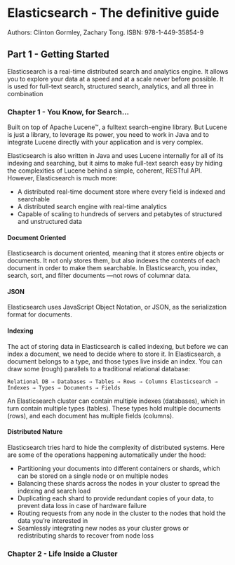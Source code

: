 # Elasticsearch - The definitive guide

Authors: Clinton Gormley, Zachary Tong.
ISBN: 978-1-449-35854-9

## Part 1 - Getting Started

Elasticsearch is a real-time distributed search and analytics engine. It allows you to explore your data at a speed and at a scale never before possible. It is used for full-text search, structured search, analytics, and all three in combination

### Chapter 1 - You Know, for Search...

Built on top of Apache Lucene™, a fulltext
search-engine library. But Lucene is just a library, to leverage its power, you need to work in Java and to integrate Lucene directly with your application and is very complex.

Elasticsearch is also written in Java and uses Lucene internally for all of its indexing and searching, but it aims to make full-text search easy by hiding the complexities of Lucene behind a simple, coherent, RESTful API. However, Elasticsearch is much more:

* A distributed real-time document store where every field is indexed and searchable
* A distributed search engine with real-time analytics
* Capable of scaling to hundreds of servers and petabytes of structured and unstructured data

#### Document Oriented

Elasticsearch is document oriented, meaning that it stores entire objects or documents. It not only stores them, but also indexes the contents of each document in order to make them searchable. In Elasticsearch, you index, search, sort, and filter documents —not rows of columnar data.

#### JSON

Elasticsearch uses JavaScript Object Notation, or JSON, as the serialization format for documents.

#### Indexing

The act of storing data in Elasticsearch is called indexing, but before we can index a document, we
need to decide where to store it. In Elasticsearch, a document belongs to a type, and those types live inside an index. You can draw some (rough) parallels to a traditional relational database:

`Relational DB ⇒ Databases ⇒ Tables ⇒ Rows ⇒ Columns
Elasticsearch ⇒ Indexes ⇒ Types ⇒ Documents ⇒ Fields`

An Elasticsearch cluster can contain multiple indexes (databases), which in turn contain multiple types (tables). These types hold multiple documents (rows), and each document has multiple fields (columns).

#### Distributed Nature

Elasticsearch tries hard to hide the complexity of distributed systems. Here are some of the operations happening automatically under the hood:

* Partitioning your documents into different containers or shards, which can be stored on a single node or on multiple nodes
* Balancing these shards across the nodes in your cluster to spread the indexing and search load
* Duplicating each shard to provide redundant copies of your data, to prevent data loss in case of hardware failure
* Routing requests from any node in the cluster to the nodes that hold the data you’re interested in
* Seamlessly integrating new nodes as your cluster grows or redistributing shards to recover from node loss

### Chapter 2 - Life Inside a Cluster


